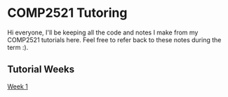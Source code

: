 # COMP2521 Tutoring
Hi everyone, I'll be keeping all the code and notes I make from my COMP2521 tutorials here. Feel free to refer back to these notes during the term :).

## Tutorial Weeks 
[Week 1](./22T2/wk01/)
